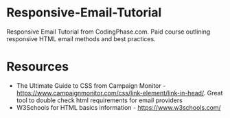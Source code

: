# Responsive-Email-Tutorial

Responsive Email Tutorial from CodingPhase.com. Paid course outlining responsive HTML email methods and best practices.

# Resources

- The Ultimate Guide to CSS from Campaign Monitor - https://www.campaignmonitor.com/css/link-element/link-in-head/. Great tool to double check html requirements for email providers
- W3Schools for HTML basics information - https://www.w3schools.com/
